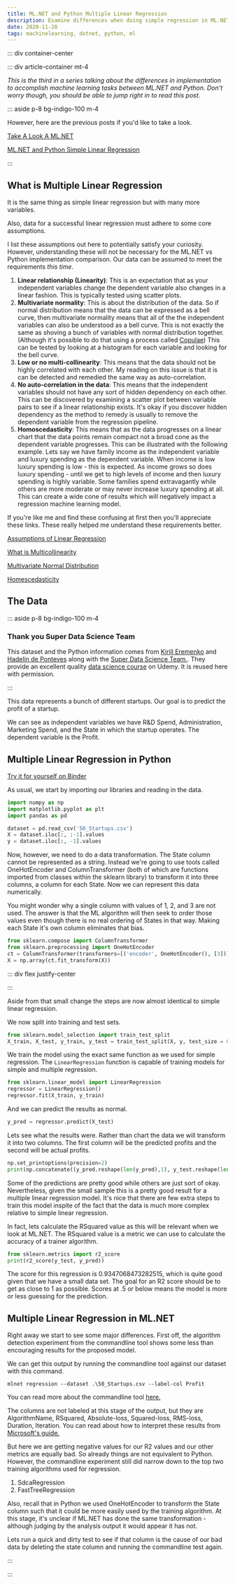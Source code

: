 ```yaml
---
title: ML.NET and Python Multiple Linear Regression
description: Examine differences when doing simple regression in ML.NET and Python
date: 2020-11-28
tags: machinelearning, dotnet, python, ml
---
```


<page-header title="ML.NET and Python Multiple Linear Regression"></page-header>

::: div container-center

<picture-wrapper :legacy="false" file-name="heroes/robotmlnet-yes_tfryby.png" alt-text="The ML.NET logo with a robot face next to it." classes="hero-height-128"></picture-wrapper>

::: div article-container mt-4

_This is the third in a series talking about the differences in implementation to accomplish machine learning tasks between ML.NET and Python. Don't worry though, you should be able to jump right in to read this post._

::: aside p-8 bg-indigo-100 m-4

However, here are the previous posts if you'd like to take a look.

[Take A Look A ML.NET](/blog/take-a-look-at-mlnet)

[ML.NET and Python Simple Linear Regression](/blog/mlnet-v-python/simple)

:::

## What is Multiple Linear Regression

It is the same thing as simple linear regression but with many more variables. 

Also, data for a successful linear regression must adhere to some core assumptions. 

I list these assumptions out here to potentially satisfy your curiosity. However, understanding these will not be necessary for the ML.NET vs Python implementation comparison. Our data can be assumed to meet the requirements _this time_. 

1. **Linear relationship (Linearity)**: This is an expectation that as your independent variables change the dependent variable also changes in a linear fashion. This is typically tested using scatter plots.
2. **Multivariate normality**: This is about the distribution of the data. So if normal distribution means that the data can be expressed as a bell curve, then multivariate normality means that all of the the independent variables can also be understood as a bell curve. This is not exactly the same as shoving a bunch of variables with normal distribution together. (Although it's possible to do that using a process called [Copulae](https://en.wikipedia.org/wiki/Copula_(probability_theory))) This can be tested by looking at a histogram for each variable and looking for the bell curve.
3. **Low or no multi-collinearity**: This means that the data should not be highly correlated with each other. My reading on this issue is that it is can be detected and remedied the same way as auto-correlation.
4. **No auto-correlation in the data**: This means that the independent variables should not have any sort of hidden dependency on each other. This can be discovered by examining a scatter plot between variable pairs to see if a linear relationship exists. It's okay if you discover hidden dependency as the method to remedy is usually to remove the dependent variable from the regression pipeline.
5. **Homoscedasticity**: This means that as the data progresses on a linear chart that the data points remain compact not a broad cone as the dependent variable progresses. This can be illustrated with the following example. Lets say we have family income as the independent variable and luxury spending as the dependent variable. When income is low luxury spending is low - this is expected. As income grows so does luxury spending - until we get to high levels of income and then luxury spending is highly variable. Some families spend extravagantly while others are more moderate or may never increase luxury spending at all. This can create a wide cone of results which will negatively impact a regression machine learning model.

If you're like me and find these confusing at first then you'll appreciate these links. These really helped me understand these requirements better.

[Assumptions of Linear Regression](https://www.statisticssolutions.com/assumptions-of-linear-regression/)

[What is Multicollinearity](https://www.statisticshowto.com/multicollinearity/)

[Multivariate Normal Distribution](https://brilliant.org/wiki/multivariate-normal-distribution/#:~:text=A%20multivariate%20normal%20distribution%20is,variables%20is%20also%20normally%20distributed.)

[Homescedasticity](https://www.statisticssolutions.com/homoscedasticity/)

## The Data

::: aside p-8 bg-indigo-100 m-4

### Thank you Super Data Science Team

This dataset and the Python information comes from [Kirill Eremenko](https://www.linkedin.com/in/keremenko/) and [Hadelin de Ponteves](https://www.linkedin.com/in/hadelin-de-ponteves-1425ba5b/) along with the [Super Data Science Team.](https://www.superdatascience.com/). They provide an excellent quality [data science course](https://www.udemy.com/course/machinelearning/learn/lecture/19229340) on Udemy. It is reused here with permission.

:::

This data represents a bunch of different startups. Our goal is to predict the profit of a startup. 
<div class="max-h-64 overflow-y-scroll">
    <no-ssr>
        <vue-embed-gist gist-id="7003f85731e1fa3916c521729581eff8" file="50_Startups.csv"></vue-embed-gist>
    </no-ssr>
</div>

We can see as independent variables we have R&D Spend, Administration, Marketing Spend, and the State in which the startup operates. The dependent variable is the Profit.

## Multiple Linear Regression in Python

[Try it for yourself on Binder](https://mybinder.org/v2/gist/RobotOptimist/7003f85731e1fa3916c521729581eff8/HEAD?filepath=multiple_linear_regression.ipynb)

As usual, we start by importing our libraries and reading in the data.

``` python
import numpy as np
import matplotlib.pyplot as plt
import pandas as pd

dataset = pd.read_csv('50_Startups.csv')
X = dataset.iloc[:, :-1].values
y = dataset.iloc[:, -1].values
```

Now, however, we need to do a data transformation. The State column cannot be represented as a string. Instead we're going to use tools called OneHotEncoder and ColumnTransformer (both of which are functions imported from classes within the sklearn library) to transform it into three columns, a column for each State. Now we can represent this data numerically. 

You might wonder why a single column with values of 1, 2, and 3 are not used. The answer is that the ML algorithm will then seek to order those values even though there is no real ordering of States in that way. Making each State it's own column eliminates that bias.

``` python
from sklearn.compose import ColumnTransformer
from sklearn.preprocessing import OneHotEncoder
ct = ColumnTransformer(transformers=[('encoder', OneHotEncoder(), [3])], remainder='passthrough')
X = np.array(ct.fit_transform(X))
```

::: div flex justify-center

<picture-wrapper :legacy="false" file-name="screen-shots/multiple_regression_transformed_data_hvytif" alt-text="An image depicting the transformed data resulting from the OneHotEncoder function." classes="hero-height-128"></picture-wrapper>

:::

Aside from that small change the steps are now almost identical to simple linear regression.

We now split into training and test sets.

``` python
from sklearn.model_selection import train_test_split
X_train, X_test, y_train, y_test = train_test_split(X, y, test_size = 0.2, random_state = 0)
```

We train the model using the exact same function as we used for simple regression. The `LinearRegression` function is capable of training models for simple and multiple regression. 

``` python
from sklearn.linear_model import LinearRegression
regressor = LinearRegression()
regressor.fit(X_train, y_train)
```

And we can predict the results as normal.

``` python
y_pred = regressor.predict(X_test)
```

Lets see what the results were. Rather than chart the data we will transform it into two columns. The first column will be the predicted profits and the second will be actual profits.

``` python
np.set_printoptions(precision=2)
print(np.concatenate((y_pred.reshape(len(y_pred),1), y_test.reshape(len(y_test),1)),1))
```
<picture-wrapper :legacy="false" file-name="screen-shots/python-multiple-regression_zttgcs" alt-text="An image depicting the predicted and actual data side by side."></picture-wrapper>

Some of the predictions are pretty good while others are just sort of okay. Nevertheless, given the small sample this is a pretty good result for a multiple linear regression model. It's nice that there are few extra steps to train this model inspite of the fact that the data is much more complex relative to simple linear regression.

In fact, lets calculate the RSquared value as this will be relevant when we look at ML.NET. The RSquared value is a metric we can use to calculate the accuracy of a trainer algorithm.

``` python
from sklearn.metrics import r2_score
print(r2_score(y_test, y_pred))
```
<picture-wrapper :legacy="false" file-name="screen-shots/python-multiple-regression-r2score_dsyro3" alt-text="An image depicting generated R2Score for the model output."></picture-wrapper>

The score for this regression is 0.9347068473282515, which is quite good given that we have a small data set. The goal for an R2 score should be to get as close to 1 as possible. Scores at .5 or below means the model is more or less guessing for the prediction.

## Multiple Linear Regression in ML.NET

Right away we start to see some major differences. First off, the algorithm detection experiment from the commandline tool shows some less than encouraging results for the proposed model. 

We can get this output by running the commandline tool against our dataset with this command.

`mlnet regression --dataset .\50_Startups.csv --label-col Profit`

You can read more about the commandline tool [here.](/blog/take-a-look-at-mlnet)

<picture-wrapper :legacy="false" file-name="screen-shots/regression-commandline-output_n1uacy" alt-text="An image showing the commandline mlnet tool output">

The columns are not labeled at this stage of the output, but they are AlgorithmName, RSquared, Absolute-loss, Squared-loss, RMS-loss, Duration, Iteration. You can read about how to interpret these results from [Microsoft's guide.](https://docs.microsoft.com/en-us/dotnet/machine-learning/resources/metrics#evaluation-metrics-for-regression-and-recommendation)

But here we are getting negative values for our R2 values and our other metrics are equally bad. So already things are not equivalent to Python. However, the commandline experiment still did narrow down to the top two training algorithms used for regression. 

1. SdcaRegression
2. FastTreeRegression

Also, recall that in Python we used OneHotEncoder to transform the State column such that it could be more easily used by the training algorithm. At this stage, it's unclear if ML.NET has done the same transformation - although judging by the analysis output it would appear it has not. 

Lets run a quick and dirty test to see if that column is the cause of our bad data by deleting the state column and running the commandline test again.

:::

:::